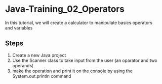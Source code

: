 # Java-Training_02_Operators

In this tutorial, we will create a calculator to manipulate basics operators and variables

## Steps

1. Create a new Java project
2. Use the Scanner class to take input from the user (an oparator and two operands)
3. make the operation and print it on the console by using the System.out.println command

